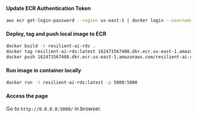 
#### Update ECR Authentication Token
```sh
aws ecr get-login-password --region us-east-1 | docker login --username AWS --password-stdin 162471567408.dkr.ecr.us-east-1.amazonaws.com
```

#### Deploy, tag and push local image to ECR

```sh
docker build -t resilient-ai-rds .
docker tag resilient-ai-rds:latest 162471567408.dkr.ecr.us-east-1.amazonaws.com/resilient-ai-rds:latest
docker push 162471567408.dkr.ecr.us-east-1.amazonaws.com/resilient-ai-rds:latest
```

#### Run image in container locally

```sh
docker run -t resilient-ai-rds:latest -p 5000:5000
```

#### Access the page

Go to `http://0.0.0.0:5000/` in browser.

